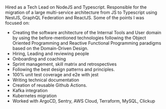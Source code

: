 Hired as a Tech Lead on NodeJS and Typescript. 
Responsible for the migration of a large multi-service architecture from JS to Typescript using NestJS, GraphQL Federation and ReactJS. Some of the points I was focused on:

- Creating the software architecture of the Internal Tools and User domain by using the before-mentioned technologies following the Object Oriented Programming and Reactive Functional Programming paradigms based on the Domain-Driven Design.
- Hiring, Leading and reviewing people
- Onboarding and coaching
- Sprint management, skill matrix and retrospectives 
- Following the best design patterns and principles. 
- 100% unit test coverage and e2e with jest
- Writing technical documentation
- Creation of reusable Github Actions. 
- Kafka integration
- Kubernetes migration 
- Worked with ArgoCD, Sentry, AWS Cloud, Terraform, MySQL, Clickup